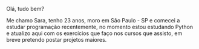 Olá, tudo bem?

Me chamo Sara, tenho 23 anos, moro em São Paulo - SP e comecei a estudar programação recentemente, no momento estou estudando Python e atualizo aqui com os exercícios que faço nos cursos que assisto, em breve pretendo postar projetos maiores.
